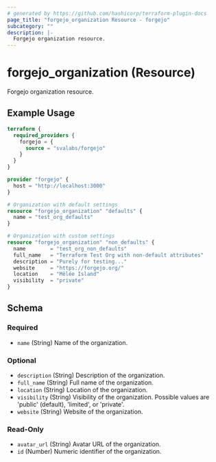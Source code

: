 ```yaml
---
# generated by https://github.com/hashicorp/terraform-plugin-docs
page_title: "forgejo_organization Resource - forgejo"
subcategory: ""
description: |-
  Forgejo organization resource.
---
```


# forgejo_organization (Resource)

Forgejo organization resource.

## Example Usage

```terraform
terraform {
  required_providers {
    forgejo = {
      source = "svalabs/forgejo"
    }
  }
}

provider "forgejo" {
  host = "http://localhost:3000"
}

# Organization with default settings
resource "forgejo_organization" "defaults" {
  name = "test_org_defaults"
}

# Organization with custom settings
resource "forgejo_organization" "non_defaults" {
  name        = "test_org_non_defaults"
  full_name   = "Terraform Test Org with non-default attributes"
  description = "Purely for testing..."
  website     = "https://forgejo.org/"
  location    = "Mêlée Island"
  visibility  = "private"
}
```

<!-- schema generated by tfplugindocs -->
## Schema

### Required

- `name` (String) Name of the organization.

### Optional

- `description` (String) Description of the organization.
- `full_name` (String) Full name of the organization.
- `location` (String) Location of the organization.
- `visibility` (String) Visibility of the organization. Possible values are 'public' (default), 'limited', or 'private'.
- `website` (String) Website of the organization.

### Read-Only

- `avatar_url` (String) Avatar URL of the organization.
- `id` (Number) Numeric identifier of the organization.
